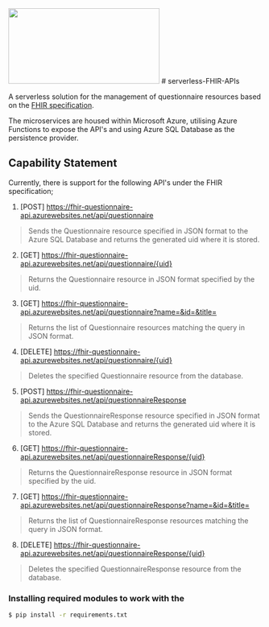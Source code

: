 <img src="https://miro.medium.com/max/1400/1*GfBkvGMAIH9ptyEB6rM5Tw.png" width="300" height="150">
# serverless-FHIR-APIs

A serverless solution for the management of questionnaire resources based on the [FHIR specification](https://www.hl7.org/fhir/).

The microservices are housed within Microsoft Azure, utilising Azure Functions to expose the API's
and using Azure SQL Database as the persistence provider.

## Capability Statement

Currently, there is support for the following API's under the FHIR specification;

1. [POST] https://fhir-questionnaire-api.azurewebsites.net/api/questionnaire
  > Sends the Questionnaire resource specified in JSON format to the Azure SQL Database 
  > and returns the generated uid where it is stored. 
2. [GET] https://fhir-questionnaire-api.azurewebsites.net/api/questionnaire/{uid}
 > Returns the Questionnaire resource in JSON format specified by the uid.
3. [GET] https://fhir-questionnaire-api.azurewebsites.net/api/questionnaire?name=&id=&title=
 > Returns the list of Questionnaire resources matching the query in JSON format.
4. [DELETE] https://fhir-questionnaire-api.azurewebsites.net/api/questionnaire/{uid}
  > Deletes the specified Questionnaire resource from the database.
5. [POST] https://fhir-questionnaire-api.azurewebsites.net/api/questionnaireResponse
  > Sends the QuestionnaireResponse resource specified in JSON format to the Azure SQL Database 
  > and returns the generated uid where it is stored. 
6. [GET] https://fhir-questionnaire-api.azurewebsites.net/api/questionnaireResponse/{uid}
 > Returns the QuestionnaireResponse resource in JSON format specified by the uid.
7. [GET] https://fhir-questionnaire-api.azurewebsites.net/api/questionnaireResponse?name=&id=&title=
 > Returns the list of QuestionnaireResponse resources matching the query in JSON format.
8. [DELETE] https://fhir-questionnaire-api.azurewebsites.net/api/questionnaireResponse/{uid}
  > Deletes the specified QuestionnaireResponse resource from the database.


### Installing required modules to work with the 
```bash
$ pip install -r requirements.txt
```

